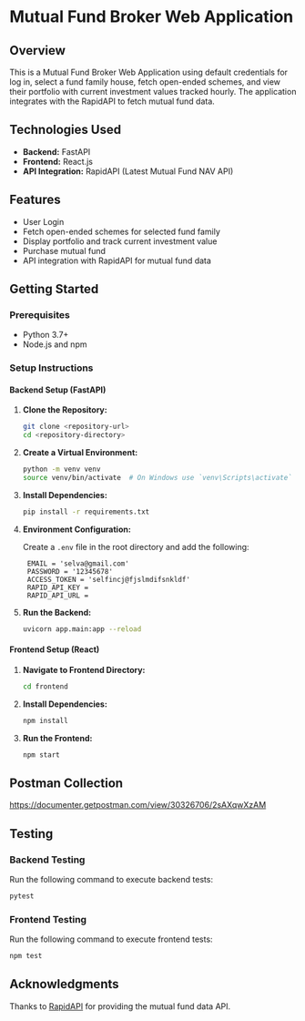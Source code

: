 # Mutual Fund Broker Web Application

## Overview

This is a Mutual Fund Broker Web Application using default credentials for log in, select a fund family house, fetch open-ended schemes, and view their portfolio with current investment values tracked hourly. The application integrates with the RapidAPI to fetch mutual fund data.

## Technologies Used

- **Backend:** FastAPI
- **Frontend:** React.js
- **API Integration:** RapidAPI (Latest Mutual Fund NAV API)

## Features

- User  Login
- Fetch open-ended schemes for selected fund family
- Display portfolio and track current investment value
- Purchase mutual fund
- API integration with RapidAPI for mutual fund data

## Getting Started

### Prerequisites

- Python 3.7+
- Node.js and npm

### Setup Instructions

#### Backend Setup (FastAPI)

1. **Clone the Repository:**

   ```bash
   git clone <repository-url>
   cd <repository-directory>
   ```

2. **Create a Virtual Environment:**

   ```bash
   python -m venv venv
   source venv/bin/activate  # On Windows use `venv\Scripts\activate`
   ```

3. **Install Dependencies:**

   ```bash
   pip install -r requirements.txt
   ```

4. **Environment Configuration:**

   Create a `.env` file in the root directory and add the following:

   ```env
    EMAIL = 'selva@gmail.com'
    PASSWORD = '12345678'
    ACCESS_TOKEN = 'selfincj@fjslmdifsnkldf'
    RAPID_API_KEY = 
    RAPID_API_URL = 
   ```

5. **Run the Backend:**

   ```bash
   uvicorn app.main:app --reload
   ```

#### Frontend Setup (React)

1. **Navigate to Frontend Directory:**

   ```bash
   cd frontend
   ```

2. **Install Dependencies:**

   ```bash
   npm install
   ```

3. **Run the Frontend:**

   ```bash
   npm start
   ```

## Postman Collection
https://documenter.getpostman.com/view/30326706/2sAXqwXzAM

## Testing

### Backend Testing

Run the following command to execute backend tests:

```bash
pytest
```

### Frontend Testing

Run the following command to execute frontend tests:

```bash
npm test
```

## Acknowledgments

Thanks to [RapidAPI](https://rapidapi.com/) for providing the mutual fund data API.
